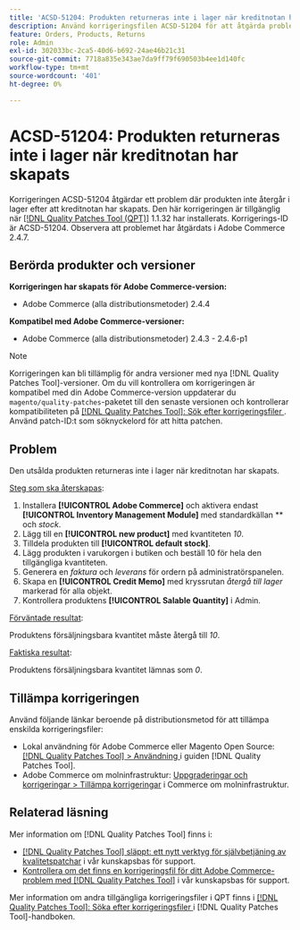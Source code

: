 ```yaml
---
title: 'ACSD-51204: Produkten returneras inte i lager när kreditnotan har skapats'
description: Använd korrigeringsfilen ACSD-51204 för att åtgärda problemet med Adobe Commerce där produkten inte finns i lager när kreditnotan har skapats.
feature: Orders, Products, Returns
role: Admin
exl-id: 302033bc-2ca5-40d6-b692-24ae46b21c31
source-git-commit: 7718a835e343ae7da9ff79f690503b4ee1d140fc
workflow-type: tm+mt
source-wordcount: '401'
ht-degree: 0%

---
```


# ACSD-51204: Produkten returneras inte i lager när kreditnotan har skapats

Korrigeringen ACSD-51204 åtgärdar ett problem där produkten inte återgår i lager efter att kreditnotan har skapats. Den här korrigeringen är tillgänglig när [[!DNL Quality Patches Tool (QPT)]](/help/announcements/adobe-commerce-announcements/magento-quality-patches-released-new-tool-to-self-serve-quality-patches.md) 1.1.32 har installerats. Korrigerings-ID är ACSD-51204. Observera att problemet har åtgärdats i Adobe Commerce 2.4.7.

## Berörda produkter och versioner

**Korrigeringen har skapats för Adobe Commerce-version:**

* Adobe Commerce (alla distributionsmetoder) 2.4.4

**Kompatibel med Adobe Commerce-versioner:**

* Adobe Commerce (alla distributionsmetoder) 2.4.3 - 2.4.6-p1

>[!NOTE]
>
>Korrigeringen kan bli tillämplig för andra versioner med nya [!DNL Quality Patches Tool]-versioner. Om du vill kontrollera om korrigeringen är kompatibel med din Adobe Commerce-version uppdaterar du `magento/quality-patches`-paketet till den senaste versionen och kontrollerar kompatibiliteten på [[!DNL Quality Patches Tool]: Sök efter korrigeringsfiler ](<https://experienceleague.adobe.com/tools/commerce-quality-patches/index.html?lang=sv-SE>). Använd patch-ID:t som söknyckelord för att hitta patchen.

## Problem

Den utsålda produkten returneras inte i lager när kreditnotan har skapats.

<u>Steg som ska återskapas</u>:

1. Installera **[!UICONTROL Adobe Commerce]** och aktivera endast **[!UICONTROL Inventory Management Module]** med standardkällan ** och *stock*.
1. Lägg till en **[!UICONTROL new product]** med kvantiteten *10*.
1. Tilldela produkten till **[!UICONTROL default stock]**.
1. Lägg produkten i varukorgen i butiken och beställ 10 för hela den tillgängliga kvantiteten.
1. Generera en *faktura* och *leverans* för ordern på administratörspanelen.
1. Skapa en **[!UICONTROL Credit Memo]** med kryssrutan *återgå till lager* markerad för alla objekt.
1. Kontrollera produktens **[!UICONTROL Salable Quantity]** i Admin.

<u>Förväntade resultat</u>:

Produktens försäljningsbara kvantitet måste återgå till *10*.

<u>Faktiska resultat</u>:

Produktens försäljningsbara kvantitet lämnas som *0*.

## Tillämpa korrigeringen

Använd följande länkar beroende på distributionsmetod för att tillämpa enskilda korrigeringsfiler:

* Lokal användning för Adobe Commerce eller Magento Open Source: [[!DNL Quality Patches Tool] > Användning ](<https://experienceleague.adobe.com/docs/commerce-operations/tools/quality-patches-tool/usage.html?lang=sv-SE>) i guiden [!DNL Quality Patches Tool].
* Adobe Commerce om molninfrastruktur: [Uppgraderingar och korrigeringar > Tillämpa korrigeringar](https://experienceleague.adobe.com/docs/commerce-cloud-service/user-guide/develop/upgrade/apply-patches.html?lang=sv-SE) i Commerce om molninfrastruktur.

## Relaterad läsning

Mer information om [!DNL Quality Patches Tool] finns i:

* [[!DNL Quality Patches Tool] släppt: ett nytt verktyg för självbetjäning av kvalitetspatchar](/help/announcements/adobe-commerce-announcements/magento-quality-patches-released-new-tool-to-self-serve-quality-patches.md) i vår kunskapsbas för support.
* [Kontrollera om det finns en korrigeringsfil för ditt Adobe Commerce-problem med  [!DNL Quality Patches Tool]](/help/support-tools/patches-available-in-qpt-tool/check-patch-for-magento-issue-with-magento-quality-patches.md) i vår kunskapsbas för support.

Mer information om andra tillgängliga korrigeringsfiler i QPT finns i [[!DNL Quality Patches Tool]: Söka efter korrigeringsfiler ](<https://experienceleague.adobe.com/tools/commerce-quality-patches/index.html?lang=sv-SE>) i [!DNL Quality Patches Tool]-handboken.
